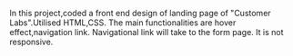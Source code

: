In this project,coded a front end design of landing page of "Customer Labs".Utilised HTML,CSS.
The main functionalities are hover effect,navigation link.
Navigational link will take to the form page.
It is not responsive.
